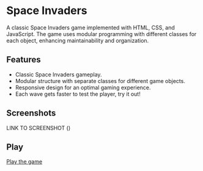 # Space Invaders 

A classic Space Invaders game implemented with HTML, CSS, and JavaScript. The game uses modular programming with different classes for each object, enhancing maintainability and organization.

## Features

- Classic Space Invaders gameplay.
- Modular structure with separate classes for different game objects.
- Responsive design for an optimal gaming experience.
- Each wave gets faster to test the player, try it out!

## Screenshots

LINK TO SCREENSHOT ()

## Play

[Play the game](https://kylehek.github.io/space-invaders/)
